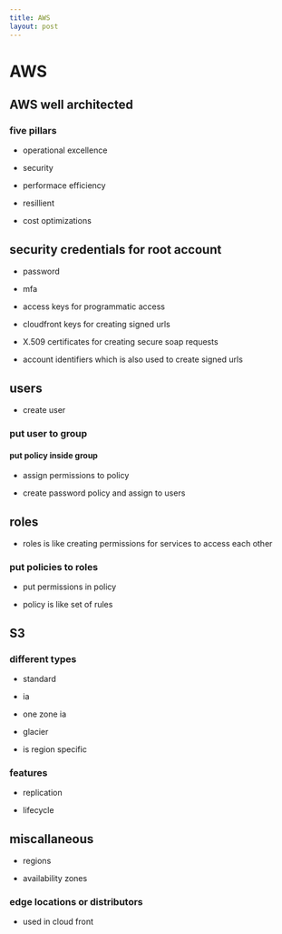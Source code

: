 ```yaml
---
title: AWS
layout: post
---
```

      

# AWS  

## AWS well architected   

### five pillars   

* operational excellence   

* security   

* performace efficiency   

* resillient   

* cost optimizations   

## security credentials for root account   

* password   

* mfa   

* access keys for programmatic access   

* cloudfront keys for creating signed urls   

* X.509 certificates for creating secure soap requests   

* account identifiers which is also used to create signed urls   

## users   

* create user   

### put user to group   

#### put policy inside group   

* assign permissions to policy   

* create password policy and assign to users   

## roles   

* roles is like creating permissions for services to access each other   

### put policies to roles   

* put permissions in policy   

* policy is like set of rules   

## S3   

### different types   

* standard   

* ia   

* one zone ia   

* glacier   

* is region specific   

### features   

* replication   

* lifecycle   

## miscallaneous   

* regions   

* availability zones   

### edge locations or distributors   

* used in cloud front   

